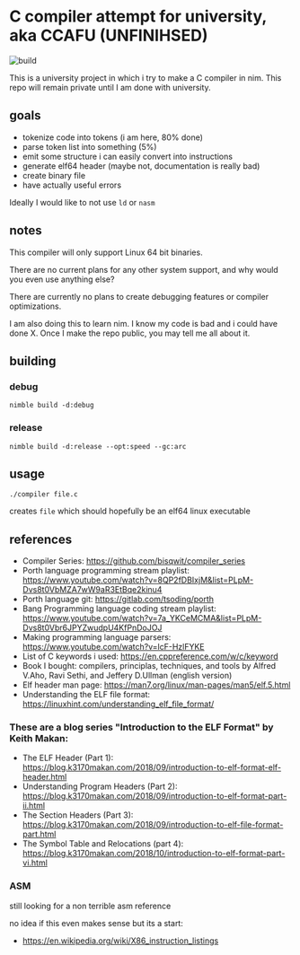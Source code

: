 # C compiler attempt for university, aka CCAFU (UNFINIHSED)
![build](https://github.com/LainLayer/ccafu/workflows/CI/badge.svg)

This is a university project in which i try to make a C compiler in nim.
This repo will remain private until I am done with university.

## goals

- tokenize code into tokens (i am here, 80% done)
- parse token list into something (5%)
- emit some structure i can easily convert into instructions
- generate elf64 header (maybe not, documentation is really bad)
- create binary file
- have actually useful errors

Ideally I would like to not use `ld` or `nasm`

## notes

This compiler will only support Linux 64 bit binaries.

There are no current plans for any other system support, and why would you even use
anything else?

There are currently no plans to create debugging features or compiler optimizations.

I am also doing this to learn nim. I know my code is bad and i could have done X.
Once I make the repo public, you may tell me all about it.

## building

### debug

```
nimble build -d:debug
```

### release

```
nimble build -d:release --opt:speed --gc:arc
```

## usage

```
./compiler file.c
```
creates `file` which should hopefully be an elf64 linux executable

## references

- Compiler Series: https://github.com/bisqwit/compiler_series
- Porth language programming stream playlist: https://www.youtube.com/watch?v=8QP2fDBIxjM&list=PLpM-Dvs8t0VbMZA7wW9aR3EtBqe2kinu4
- Porth language git: https://gitlab.com/tsoding/porth
- Bang Programming language coding stream playlist: https://www.youtube.com/watch?v=7a_YKCeMCMA&list=PLpM-Dvs8t0Vbr6JPYZwudpU4KfPnDoJOJ
- Making programming language parsers: https://www.youtube.com/watch?v=lcF-HzlFYKE
- List of C keywords i used: https://en.cppreference.com/w/c/keyword
- Book I bought: compilers, principlas, techniques, and tools by Alfred V.Aho, Ravi Sethi, and Jeffery D.Ullman (english version)
- Elf header man page: https://man7.org/linux/man-pages/man5/elf.5.html
- Understanding the ELF file format: https://linuxhint.com/understanding_elf_file_format/



### These are a blog series "Introduction to the ELF Format" by Keith Makan:
- The ELF Header (Part 1): https://blog.k3170makan.com/2018/09/introduction-to-elf-format-elf-header.html
- Understanding Program Headers (Part 2): https://blog.k3170makan.com/2018/09/introduction-to-elf-format-part-ii.html
- The Section Headers (Part 3): https://blog.k3170makan.com/2018/09/introduction-to-elf-file-format-part.html
- The Symbol Table and Relocations (part 4): https://blog.k3170makan.com/2018/10/introduction-to-elf-format-part-vi.html

### ASM
still looking for a non terrible asm reference

no idea if this even makes sense but its a start:
- https://en.wikipedia.org/wiki/X86_instruction_listings
